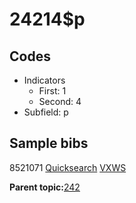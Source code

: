 # 24214$p

## Codes

-   Indicators
    -   First: 1
    -   Second: 4
-   Subfield: p

## Sample bibs

8521071 [Quicksearch](https://search.library.yale.edu/catalog/8521071) [VXWS](http://prodorbis.library.yale.edu:7014/vxws/GetHoldingsService?bibId=8521071)

**Parent topic:**[242](../../tags/242/242.md)

